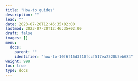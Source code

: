 ```yaml
---
title: "How-to guides"
description: ""
lead: ""
date: 2023-07-20T12:46:35+02:00
lastmod: 2023-07-20T12:46:35+02:00
draft: false
images: []
menu:
  docs:
    parent: ""
    identifier: "how-to-10f6f16d3f10fccf517ea2528b5eb684"
weight: 999
toc: true
type: docs
---
```

